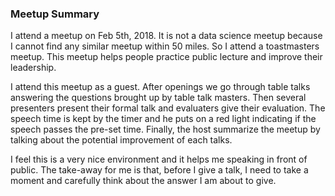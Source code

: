 ### Meetup Summary

I attend a meetup on Feb 5th, 2018. It is not a data science meetup because I cannot find any similar meetup within 50 miles. So I attend a toastmasters meetup. This meetup helps people practice public lecture and improve their leadership. 

I attend this meetup as a guest. After openings we go through table talks answering the questions brought up by table talk masters. Then several presenters present their formal talk and evaluaters give their evaluation. The speech time is kept by the timer and he puts on a red light indicating if the speech passes the pre-set time. Finally, the host summarize the meetup by talking about the potential improvement of each talks.

I feel this is a very nice environment and it helps me speaking in front of public. The take-away for me is that, before I give a talk, I need to take a moment and carefully think about the answer I am about to give.